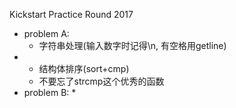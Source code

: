 Kickstart Practice Round 2017

* problem A:
  * 字符串处理\(输入数字时记得\n, 有空格用getline\)
* * 结构体排序\(sort+cmp\)
  * 不要忘了strcmp这个优秀的函数
* problem B:
  * 




